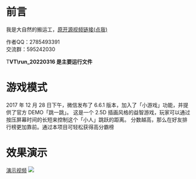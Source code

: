# **前言**

我是大自然的搬运工，[原开源视频链接(点我)](https://www.bilibili.com/video/BV1hL4y1j7qi?spm_id_from=333.999.0.0)

作者QQ：2785493391     
交流群：595242030

T**VT\run_20220316 是主要运行文件**

# **游戏模式**
2017 年 12 月 28 日下午，微信发布了 6.6.1 版本，加入了「小游戏」功能，并提供了官方 DEMO「跳一跳」。
这是一个 2.5D 插画风格的益智游戏，玩家可以通过按压屏幕时间的长短来控制这个「小人」跳跃的距离。
分数越高，那么在好友排行榜更加靠前。通过本项目可轻松获得高分霸榜

# **效果演示**
[演示视频](https://www.bilibili.com/video/BV1p44y1T72D?spm_id_from=333.999.0.0)
<img src="C:\Users\86180\Desktop\62C0082A-C7E7-4447-8ADD-F825A957C73F.png"/>

